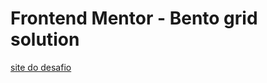 # Frontend Mentor - Bento grid solution

<a href="https://ericksm23.github.io/Bento-grid/src/index.html">site do desafio</a>